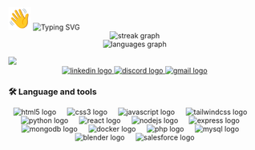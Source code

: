 
<div >
  <img src="source/512.gif" width="45" height="45" autoplay"/>
<img src="https://readme-typing-svg.demolab.com?font=Mogra&size=27&letterSpacing=0.6px&pause=1000&color=F7A32C&background=3AFFCF00&random=true&width=474&height=125&lines=Hi+I'M+DEEPAK" alt="Typing SVG" />
</div>



</div>
<div align="center">
  <img src="https://streak-stats.demolab.com?user=dheepaky&locale=en&mode=daily&theme=rose_pine&hide_border=false&border_radius=7&order=10" height="450" alt="streak graph"  />
</div>

<div align="center">
  <img src="https://github-readme-stats.vercel.app/api/top-langs?username=dheepaky&locale=en&hide_title=false&layout=compact&card_width=320&langs_count=8&theme=rose_pine&hide_border=false" height="145" alt="languages graph"  />
</div>

<br clear="both">
<div align="left">
  <img src="https://visitor-badge.laobi.icu/badge?page_id=dheepaky.dheepaky&right_color=steelblue&left_text=Visitors"  />
</div>

<div align="center">
  <a href="https://www.linkedin.com/in/dheepaky" target="_blank">
    <img src="https://img.shields.io/static/v1?message=LinkedIn&logo=linkedin&label=&color=0077B5&logoColor=white&labelColor=&style=for-the-badge" height="25" alt="linkedin logo"  />
  </a>
  <a href="https://discord.gg/EvsfvYab" target="_blank">
    <img src="https://img.shields.io/static/v1?message=Discord&logo=discord&label=&color=7289DA&logoColor=white&labelColor=&style=for-the-badge" height="25" alt="discord logo"  />
  </a>
  <a href="mailto:dhee3257@gmail.com" target="_blank">
    <img src="https://img.shields.io/static/v1?message=Gmail&logo=gmail&label=&color=D14836&logoColor=white&labelColor=&style=for-the-badge" height="25" alt="gmail logo"  />
  </a>
</div>


<h3 align="left">🛠 Language and tools</h3>
<div align="center">
  <img src="https://skillicons.dev/icons?i=html" height="40" alt="html5 logo"  />
  <img width="14" />
  <img src="https://skillicons.dev/icons?i=css" height="40" alt="css3 logo"  />
  <img width="14" />
  <img src="https://skillicons.dev/icons?i=js" height="40" alt="javascript logo"  />
  <img width="14" />
  <img src="https://skillicons.dev/icons?i=tailwind" height="40" alt="tailwindcss logo"  />
  <img width="14" />
  <img src="https://skillicons.dev/icons?i=py" height="40" alt="python logo"  />
  <img width="14" />
  <img src="https://skillicons.dev/icons?i=react" height="40" alt="react logo"  />
  <img width="14" />
  <img src="https://skillicons.dev/icons?i=nodejs" height="40" alt="nodejs logo"  />
  <img width="14" />
  <img src="https://skillicons.dev/icons?i=express" height="40" alt="express logo"  />
  <img width="14" />
  <img src="https://skillicons.dev/icons?i=mongodb" height="40" alt="mongodb logo"  />
  <img width="14" />
  <img src="https://skillicons.dev/icons?i=docker" height="40" alt="docker logo"  />
  <img width="14" />
  <img src="https://skillicons.dev/icons?i=php" height="40" alt="php logo"  />
  <img width="14" />
  <img src="https://cdn.jsdelivr.net/gh/devicons/devicon/icons/mysql/mysql-original.svg" height="40" alt="mysql logo"  />
  <img width="14" />
  <img src="https://cdn.jsdelivr.net/gh/devicons/devicon/icons/blender/blender-original.svg" height="40" alt="blender logo"  />
  <img width="14" />
  <img src="https://cdn.jsdelivr.net/gh/devicons/devicon/icons/salesforce/salesforce-original.svg" height="40" alt="salesforce logo"  />
</div>
